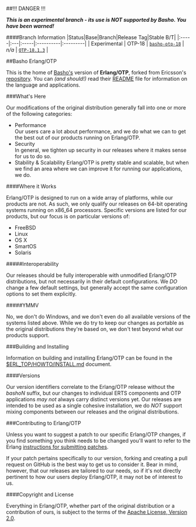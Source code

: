 ##!!! DANGER !!!

***This is an experimental branch - its use is NOT supported by Basho. You have been warned!***

####Branch Information
|Status|Base|Branch|Release Tag|Stable B/T|
|:-----|:---|:-----|:----------|:---------|
| Experimental | OTP-18 | [`basho-otp-18`](http://github.com/basho/otp/tree/basho-otp-18) | _n/a_ | [`OTP-18.1.3`](http://github.com/basho/otp/tree/OTP-18.1.3) |

##Basho Erlang/OTP

This is the home of [Basho's][1] version of **Erlang/OTP**, forked from
Ericsson's [repository][4].  You can _(and should!)_ read their
[README][5] file for information on the language and applications.

###What's Here

Our modifications of the original distribution generally fall into one or
more of the following categories:

* Performance<br />
  Our users care a lot about performance, and we do what we can to
  get the best out of our products running on Erlang/OTP.
* Security<br />
  In general, we tighten up security in our releases where it makes
  sense for us to do so.
* Stability & Scalability
  Erlang/OTP is pretty stable and scalable, but when we find an area
  where we can improve it for running our applications, we do.

####Where it Works

Erlang/OTP is designed to run on a wide array of platforms, while our
products are not. As such, we only qualify our releases on 64-bit
operating systems running on x86_64 processors. Specific versions are
listed for our products, but our focus is on particular versions of:

* FreeBSD
* Linux
* OS X
* SmartOS
* Solaris

#####Interoperability

Our releases should be fully interoperable with unmodified Erlang/OTP
distributions, but not necessarily in their default configurations. We
_DO_ change a few default settings, but generally accept the same
configuration options to set them explicitly.

#####YMMV

No, we don't do Windows, and we don't even do all available versions of
the systems listed above. While we do try to keep our changes as portable
as the original distributions they're based on, we don't test beyond what
our products support.

###Building and Installing

Information on building and installing Erlang/OTP can be found
in the [$ERL_TOP/HOWTO/INSTALL.md](HOWTO/INSTALL.md) document.

####Versions

Our version identifiers correlate to the Erlang/OTP release without the
_bashoN_ suffix, but our changes to individual ERTS components and OTP
applications _may not_ always carry distinct versions yet.
Our releases are intended to be used as a single cohesive installation,
we do _NOT_ support mixing components between our releases and the original
distributions.

###Contributing to Erlang/OTP

Unless you want to suggest a patch to our specific Erlang/OTP changes,
if you find something you think needs to be changed you'll want to refer
to the Erlang [instructions for submitting patches][6].

If your patch pertains specifically to our version, forking and creating
a pull request on GitHub is the best way to get us to consider it. Bear in
mind, however, that our releases are tailored to our needs, so if it's
not directly pertinent to how our users deploy Erlang/OTP, it may not be
of interest to us.

####Copyright and License

Everything in Erlang/OTP, whether part of the original distribution or a
contribution of ours, is subject to the terms of the
[Apache License, Version 2.0](LICENSE.txt).


  [1]: http://www.basho.com
  [2]: http://www.erlang.org
  [3]: https://github.com/basho/otp/blob/LICENSE.txt
  [4]: http://github.com/erlang/otp
  [5]: http://github.com/erlang/otp/blob/README.md
  [6]: http://wiki.github.com/erlang/otp/submitting-patches

